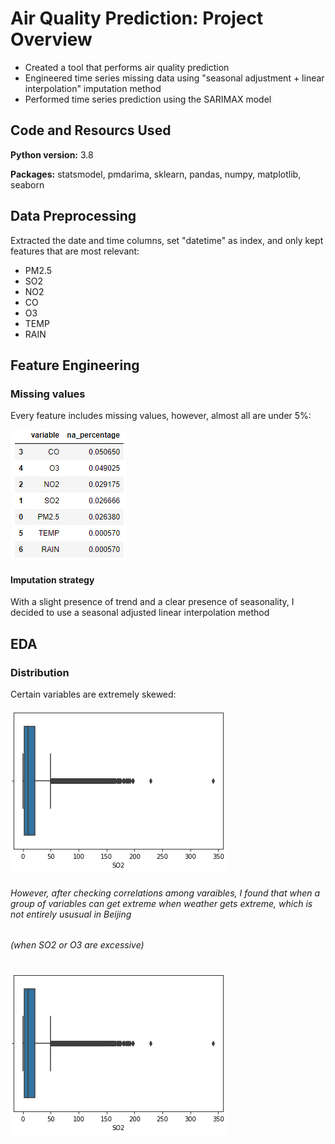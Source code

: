 # Air Quality Prediction: Project Overview
* Created a tool that performs air quality prediction
* Engineered time series missing data using "seasonal adjustment + linear interpolation" imputation method
* Performed time series prediction using the SARIMAX model

## Code and Resourcs Used
**Python version:** 3.8

**Packages:** statsmodel, pmdarima, sklearn, pandas, numpy, matplotlib, seaborn

## Data Preprocessing
Extracted the date and time columns, set "datetime" as index, and only kept features that are most relevant:
* PM2.5
* SO2
* NO2
* CO
* O3
* TEMP
* RAIN

## Feature Engineering
### Missing values
Every feature includes missing values, however, almost all are under 5%:

![](images/missing_values.png)
#### **Imputation strategy**
With a slight presence of trend and a clear presence of seasonality, I decided to use a seasonal adjusted linear interpolation method

## EDA
### Distribution
Certain variables are extremely skewed:

![](images/SO2_boxplot.png)

###### However, after checking correlations among varaibles, I found that when a group of variables can get extreme when weather gets extreme, which is not entirely ususual in Beijing
###### (when SO2 or O3 are excessive)

![](images/SO2_boxplot.png)
